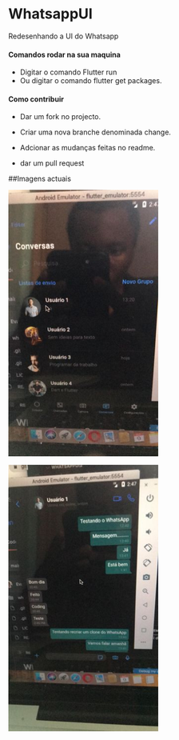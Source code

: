 # WhatsappUI
 Redesenhando a UI do Whatsapp

#### Comandos rodar na sua maquina
  * Digitar o comando Flutter run
  * Ou digitar o comando flutter get packages.

#### Como contribuir

  + Dar um fork no projecto.
* Criar uma nova branche denominada change.
>
 * Adcionar as mudanças feitas no readme.
  >
 * dar um pull request
  

##Imagens actuais

<div>
<p><img src="imagens/tela01.jpeg  "  width="300"/></p>

<p><img src="imagens/tela02.jpeg  "  width="300"/></p>


</div>